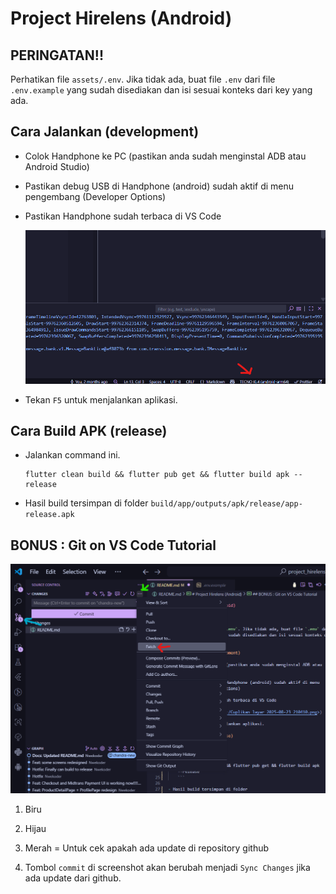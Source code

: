 # Project Hirelens (Android)

## PERINGATAN!!

Perhatikan file `assets/.env`. Jika tidak ada, buat file `.env` dari file `.env.example` yang sudah disediakan dan isi sesuai konteks dari key yang ada.

## Cara Jalankan (development)

- Colok Handphone ke PC (pastikan anda sudah menginstal ADB atau Android Studio)

- Pastikan debug USB di Handphone (android) sudah aktif di menu pengembang (Developer Options)

- Pastikan Handphone sudah terbaca di VS Code

    ![alt text](<docs_src/Cuplikan layar 2025-08-23 210410.png>)

- Tekan `F5` untuk menjalankan aplikasi.

## Cara Build APK (release)

- Jalankan command ini.

    ```
    flutter clean build && flutter pub get && flutter build apk --release
    ```

- Hasil build tersimpan di folder
`build/app/outputs/apk/release/app-release.apk`
## BONUS : Git on VS Code Tutorial

![alt text](<docs_src/Cuplikan layar 2025-08-23 212712.png>)

1. Biru

2. Hijau

3. Merah = Untuk cek apakah ada update di repository github

4. Tombol `commit` di screenshot akan berubah menjadi `Sync Changes` jika ada update dari github.